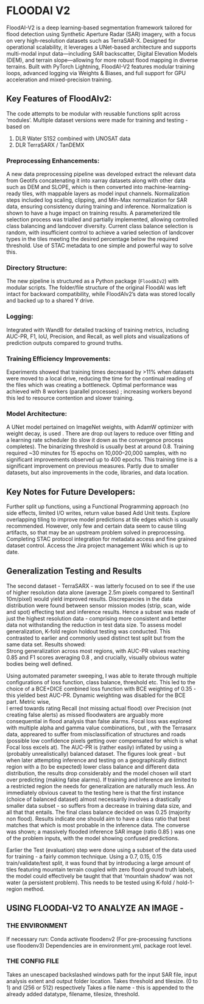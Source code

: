 # FLOODAI V2

FloodAI-V2 is a deep learning-based segmentation framework tailored for flood detection using Synthetic Aperture Radar (SAR) imagery, with a focus on very high-resolution datasets such as TerraSAR-X. Designed for operational scalability, it leverages a UNet-based architecture and supports multi-modal input data—including SAR backscatter, Digital Elevation Models (DEM), and terrain slope—allowing for more robust flood mapping in diverse terrains. Built with PyTorch Lightning, FloodAI-V2 features modular training loops, advanced logging via Weights & Biases, and full support for GPU acceleration and mixed-precision training.

## Key Features of FloodAIv2:   
The code attempts to be modular with reusable functions split across ‘modules’.
Multiple dataset versions were made for training and testing - based on 
1) DLR Water S1S2 combined with UNOSAT data 
2) DLR TerraSARX / TanDEMX

### Preprocessing Enhancements:   
A new data preprocessing pipeline was developed extract the relevant data from Geotifs concatenating it into  xarray datasets along with other data such as DEM and SLOPE, which is then converted into machine-learning-ready tiles, with mappable layers as model input channels.
Normalization steps included   log scaling, clipping, and Min-Max normalization   for SAR data, ensuring consistency during training and inference. Normalization is shown to have a huge impact on training results.
A   parameterized tile selection process   was trialled and partially implemented, allowing controlled class balancing and landcover diversity.  Current class balance selection is random, with insufficient control to achieve a varied selection of landcover types in the tiles meeting the desired percentage below the required threshold. Use of  STAC metadata to one simple and powerful way to solve this.

### Directory Structure:   
The new pipeline is structured as a Python package (`FloodAIv2`) with modular scripts. The folder/file structure of the original FloodAI was left intact for backward compatibility, while FloodAIv2’s data was stored locally and backed up to a shared Y drive.  

### Logging:   
Integrated with   WandB   for detailed tracking of training metrics, including AUC-PR, F1, IoU, Precision, and Recall, as well plots and visualizations of prediction outputs compared to ground truths.

### Training Efficiency Improvements:    
 Experiments showed that training times decreased by   >11%   when datasets were moved to a local drive, reducing the time for the continual reading of the files which was creating a bottleneck.
Optimal performance was achieved with   8 workers (parallel processes)  ; increasing workers beyond this led to resource contention and slower training.  

### Model Architecture:    
 A  UNet model  pertained on ImageNet weights, with AdamW optimizer with weight decay, is used . There are drop out layers to reduce over fitting and a learning rate scheduler (to slow it down as the convergence process completes). The binarizing threshold is usually best at around 0.8.
Training required ~30 minutes for 15 epochs on 10,000–20,000 samples, with no significant improvements observed up to 400 epochs.  This training time is a significant improvement on previous measures. Partly due to smaller datasets, but also improvements in the code, libraries, and data location.

## Key Notes for Future Developers:    
Further split up functions, using a Functional Programming approach (no side effects, limited I/O writes, return value based
Add Unit tests.
Explore overlapping tiling to improve model predictions at tile edges which is usually recommended. However, only few and certain data seem to cause tiling artifacts, so that may be an upstream problem solved in preprocessing.
Completing STAC protocol integration for metadata access and fine grained dataset control.
Access the Jira project management Wiki which is up to date.

## Generalization Testing and Results  
  
The second dataset -  TerraSARX - was latterly focused on to see if the use of higher resolution data alone (average 2.5m pixels compared to Sentinal1 10m/pixel) would yield improved results. Discrepancies in the data distribution were found between sensor mission modes (strip, scan, wide and spot) effecting test and inference results. Hence a subset was made of just the highest resolution data - comprising more consistent and better data not withstanding the reduction in test data size.
To assess model generalization,   K-fold region holdout testing   was conducted. 
This contrasted to earlier and commonly used distinct test split but from the same data set.
Results showed:  
Strong generalization   across most regions, with AUC-PR values reaching   0.85   and F1 scores averaging   0.8 , and crucially, visually obvious water bodies being well defined.

Using automated parameter sweeping, I was able to iterate through multiple configurations of loss function, class balance, threshold etc. 
This led to the choice of a BCE+DICE combined loss function with BCE weighting of 0.35  - this yielded best AUC-PR. Dynamic weighting was disabled for the BCE part. Metric wise,  
I erred towards rating Recall (not missing actual flood) over Precision (not creating false alerts) as missed floodwaters are arguably more consequential in flood analysis than false alarms.
Focal loss was explored with multiple alpha and gamma value combinations, but , with the Terrasarx data, appreared to suffer from misclassification of structures and roads (possible low confidence pixels getting over compensated for which is what Focal loss excels at).
The AUC-PR is (rather easily) inflated by using a (probably unrealistically) balanced dataset. The figures look great - but when later attempting inference and testing  on a geographically distinct region  with a (to be expected)  lower class balance and different data distribution, the results drop considerably and the model chosen will start over predicting (making false alarms). If training and inference are limited to a restricted region the needs for generalization are naturally much less.
An immediately obvious caveat to the testing here is that the first instance (choice of balanced dataset) almost necessarily involves a drastically smaller data subset - so suffers from a decrease in training data size, and all that that entails.
The final class balance decided on was 0.25 (majority non flood).
Results indicate one should aim to have a class ratio that best matches that which is most probable in the inference data. The converse was shown;  a massively flooded inference SAR image (ratio 0.85 ) was one of the problem inputs, with the model showing confused predictions.

Earlier the Test (evaluation) step were done using a subset of the data used for training - a fairly common technique. Using a 0.7, 0.15, 0.15 train/validate/test split, it was found that by introducing a large amount of tiles featuring mountain terrain coupled with zero flood ground truth labels, the model could effectively be taught that that ‘mountain shadow’ was not water (a persistent problem). This needs to be tested using K-fold / hold-1-region method. 

## USING FLOODAI-V2 TO ANALYZE AN IMAGE - 

### THE ENVIRONMENT
If necessary run:
Conda activate floodenv2
(For pre-processing functions use floodenv3)
Dependencies are in  environment.yml, package root level.

### THE CONFIG FILE

Takes an unescaped  backslashed windows path for the input SAR file, input analysis extent and output folder location.
Takes threshold and tilesize. (0 to 1) and (256 or 512) respectively
Takes a file name - this is appended to the already added datatype, filename, tilesize, threshold.
 